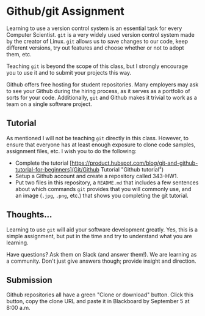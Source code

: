# Github/git Assignment

Learning to use a version control system is an essential task for every Computer Scientist.  ```git``` is a very widely used version control system made by the creator of Linux.  ```git``` allows us to save changes to our code, keep different versions, try out features and choose whether or not to adopt them, etc.

Teaching ```git``` is beyond the scope of this class, but I strongly encourage you to use it and to submit your projects this way.

Github offers free hosting for student repositories.  Many employers may ask to see your Github during the hiring process, as it serves as a portfolio of sorts for your code.  Additionally, ```git``` and Github makes it trivial to work as a team on a single software project.

## Tutorial

As mentioned I will not be teaching ```git``` directly in this class.  However, to ensure that everyone has at least enough exposure to clone code samples, assignment files, etc. I wish you to do the following:

  - Complete the tutorial [https://product.hubspot.com/blog/git-and-github-tutorial-for-beginners](Git/Github Tutorial "Github tutorial")
  - Setup a Github account and create a repository called 343-HW1.
  - Put two files in this repository, a ```README.md``` that includes a few sentences about which commands ```git``` provides that you will commonly use, and an image (```.jpg```, ```.png```, etc.) that shows you completing the git tutorial.

## Thoughts...

Learning to use ```git``` will aid your software development greatly.  Yes, this is a simple assignment, but put in the time and try to understand what you are learning.

Have questions?  Ask them on Slack (and answer them!).  We are learning as a community.  Don't just give answers though; provide insight and direction.  

## Submission

Github repositories all have a green "Clone or download" button.  Click this button, copy the clone URL and paste it in Blackboard by September 5 at 8:00 a.m.
